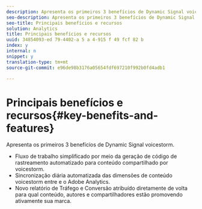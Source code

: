 ```yaml
---
description: Apresenta os primeiros 3 benefícios de Dynamic Signal voicestorm.
seo-description: Apresenta os primeiros 3 benefícios de Dynamic Signal voicestorm.
seo-title: Principais benefícios e recursos
solution: Analytics
title: Principais benefícios e recursos
uuid: 34854093-ed 79-4402-a 5 a 4-915 f 49 fcf 82 b
index: y
internal: n
snippet: y
translation-type: tm+mt
source-git-commit: e96de98b3176a05654fdf697210f992b0fd4adb1

---
```



# Principais benefícios e recursos{#key-benefits-and-features}

Apresenta os primeiros 3 benefícios de Dynamic Signal voicestorm.

* Fluxo de trabalho simplificado por meio da geração de código de rastreamento automatizado para conteúdo compartilhado por voicestorm.
* Sincronização diária automatizada das dimensões de conteúdo voicestorm entre e o Adobe Analytics.
* Novo relatório de Tráfego e Conversão atribuído diretamente de volta para qual conteúdo, autores e compartilhadores estão promovendo ativamente sua marca.

